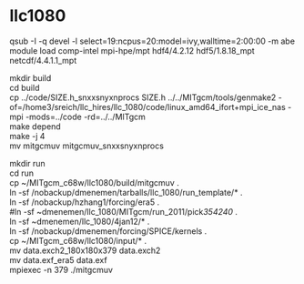 # llc1080

qsub -I -q devel -l select=19:ncpus=20:model=ivy,walltime=2:00:00 -m abe
module load comp-intel mpi-hpe/mpt hdf4/4.2.12 hdf5/1.8.18_mpt netcdf/4.4.1.1_mpt

mkdir build  
cd build  
cp ../code/SIZE.h_snxxsnyxnprocs SIZE.h
../../MITgcm/tools/genmake2 -of=/home3/sreich/llc_hires/llc_1080/code/linux_amd64_ifort+mpi_ice_nas -mpi -mods=../code -rd=../../MITgcm  
make depend  
make -j 4  
mv mitgcmuv mitgcmuv_snxxsnyxnprocs

mkdir run  
cd run  
cp ~/MITgcm_c68w/llc1080/build/mitgcmuv .  
ln -sf /nobackup/dmenemen/tarballs/llc_1080/run_template/* .  
ln -sf /nobackup/hzhang1/forcing/era5 .  
#ln -sf ~dmenemen/llc_1080/MITgcm/run_2011/pick*354240* .  
ln -sf ~dmenemen/llc_1080/4jan12/* .   
ln -sf /nobackup/dmenemen/forcing/SPICE/kernels .  
cp ~/MITgcm_c68w/llc1080/input/* .  
mv data.exch2_180x180x379 data.exch2  
mv data.exf_era5 data.exf  
mpiexec -n 379 ./mitgcmuv   


